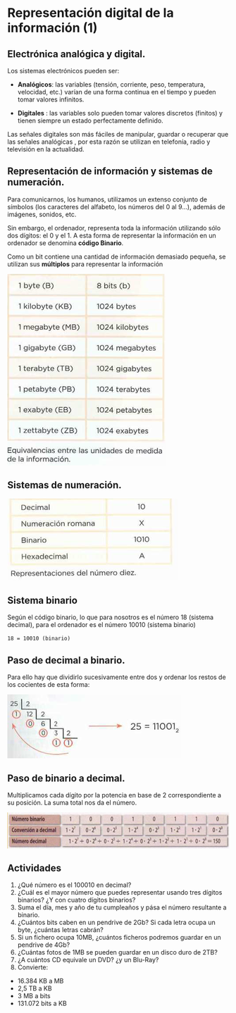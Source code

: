 # Representación digital de la información (1)

## Electrónica analógica y digital. 

Los sistemas electrónicos pueden ser:

- **Analógicos**: las variables (tensión, corriente, peso, temperatura, velocidad, etc.) varían
de una forma continua en el tiempo y pueden tomar valores infinitos.

- **Digitales** : las variables solo pueden tomar valores discretos (finitos) y tienen siempre un
estado perfectamente definido.

Las señales digitales son más fáciles de manipular, guardar o recuperar que las señales analógicas , por esta razón se utilizan en telefonía, radio y televisión en la actualidad.

## Representación de información y sistemas de numeración. 

Para comunicarnos, los humanos, utilizamos un extenso conjunto de símbolos (los caracteres del alfabeto, los números del 0 al 9...), además de imágenes, sonidos, etc.

Sin embargo, el ordenador, representa toda la información utilizando sólo dos dígitos: el 0 y el 1. A esta forma de representar la información en un ordenador se denomina **código Binario**.

Como un bit contiene una cantidad de información demasiado pequeña, se utilizan sus
**múltiplos** para representar la información

![](img/2019-09-15-10-57-27.png)

## Sistemas de numeración.

![](img/2019-09-15-10-59-21.png)

## Sistema binario

Según el código binario, lo que para nosotros es el número 18 (sistema decimal),
para el ordenador es el número 10010 (sistema binario)

    18 = 10010 (binario)

## Paso de decimal a binario. 

Para ello hay que dividirlo sucesivamente entre
dos y ordenar los restos de los cocientes de esta forma:

![](img/2019-09-15-10-59-47.png)

## Paso de binario a decimal. 

Multiplicamos cada dígito por la potencia en
base de 2 correspondiente a su posición. La suma total nos da el número.

![](img/2019-09-15-11-00-23.png)

## Actividades

1. ¿Qué número es el 100010 en decimal?
2. ¿Cuál es el mayor número que puedes representar usando tres dígitos
binarios? ¿Y con cuatro dígitos binarios?
3. Suma el día, mes y año de tu cumpleaños y pása el número resultante a binario.
4. ¿Cuántos bits caben en un pendrive de 2Gb? Si cada letra ocupa un byte, ¿cuántas letras cabrán?
5. Si un fichero ocupa 10MB, ¿cuántos ficheros podremos guardar en un pendrive de 4Gb?
6. ¿Cuántas fotos de 1MB se pueden guardar en un disco duro de 2TB?
7. ¿A cuántos CD equivale un DVD? ¿y un Blu-Ray?
8. Convierte:
- 16.384‬ KB a MB
- 2,5 TB a KB
- 3 MB a bits
- 131.072 bits a KB

